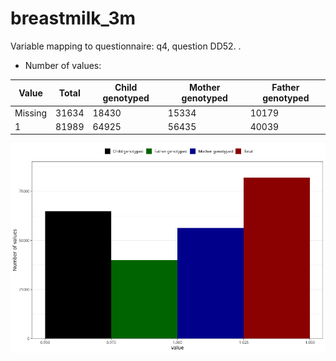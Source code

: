 # breastmilk_3m
Variable mapping to questionnaire: q4, question DD52.
.
- Number of values:

| Value | Total | Child genotyped | Mother genotyped | Father genotyped |
| ----- | ----- | --------------- | ---------------- | ---------------- |
| Missing | 31634 | 18430 | 15334 | 10179 |
| 1 | 81989 | 64925 | 56435 |40039 |



![](breastmilk_3m_n.png)




